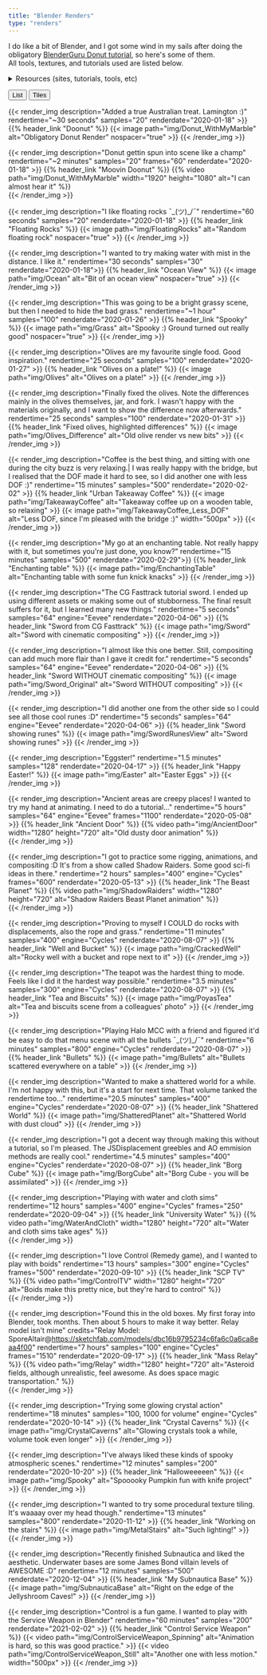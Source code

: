 ```yaml
---
title: "Blender Renders"
type: "renders"
---
```


I do like a bit of Blender, and I got some wind in my sails after doing the obligatory [BlenderGuru Donut tutorial](https://www.youtube.com/watch?v=TPrnSACiTJ4), so here's some of them.  
All tools, textures, and tutorials used are listed below.    

<!--more-->  

<details class="render-resources">
  <summary>Resources (sites, tutorials, tools, etc)</summary>
  <h2>Sites</h2>

  - [Poligon](https://www.poliigon.com/)  
  - [HDRIHaven](https://hdrihaven.com/)  
  - [Quixel](https://quixel.com/megascans/home/)
  - Models: [Mixamo](https://www.mixamo.com/)   

  <h2>Tools</h2>

  - [Blender](https://www.blender.org/) - Makes all this possible  
  - [Paint.NET](https://www.getpaint.net/) - Easy quick image editor  
  - [GIMP](https://www.gimp.org/) - xplat alternative  
  - [JSDisplacement](https://windmillart.net/?p=jsplacement) - Greeble generator  

  <h2>Tutorials</h2>

  - [The infamous doughnut](https://www.youtube.com/watch?v=TPrnSACiTJ4) - You gotta do it!  
  - [Anvil](https://www.youtube.com/watch?v=yi87Dap_WOc) - Modelling  
  - [Sword](https://www.youtube.com/watch?v=zHv4VDoCwYc) - Eevee
  - [Borg Cube](https://www.blendernation.com/2020/04/08/create-a-borg-cube-using-displacements/)  - Cool displacements  
</details>

<p class="render-toggle-buttons">
  <button id="render-list-button" class="selected" onclick="toggleRenderDisplay()">
    List
  </button>
  <button id="render-tiles-button" onclick="toggleRenderDisplay()">
    Tiles
  </button>
</p>

<div class="render-images" id="render-images">
{{< render_img description="Added a true Australian treat. Lamington :)" rendertime="~30 seconds" samples="20" renderdate="2020-01-18" >}}
{{% header_link "Doonut" %}}
{{< image path="img/Donut_WithMyMarble" alt="Obligatory Donut Render" nospacer="true" >}}
{{< /render_img >}}  

{{< render_img description="Donut gettin spun into scene like a champ" rendertime="~2 minutes" samples="20" frames="60" renderdate="2020-01-18" >}}
{{% header_link "Moovin Doonut" %}}
{{% video path="img/Donut_WithMyMarble" width="1920" height="1080" alt="I can almost hear it" %}}  
{{< /render_img >}}

{{< render_img description="I like floating rocks ¯\_(ツ)_/¯" rendertime="60 seconds" samples="20" renderdate="2020-01-18" >}}
{{% header_link "Floating Rocks" %}}
{{< image path="img/FloatingRocks" alt="Random floating rock" nospacer="true" >}}
{{< /render_img >}}  

{{< render_img description="I wanted to try making water with mist in the distance. I like it." rendertime="30 seconds" samples="30"  renderdate="2020-01-18">}}
{{% header_link "Ocean View" %}}
{{< image path="img/Ocean" alt="Bit of an ocean view" nospacer="true" >}}
{{< /render_img >}}  

{{< render_img description="This was going to be a bright grassy scene, but then I needed to hide the bad grass." rendertime="~1 hour" samples="100" renderdate="2020-01-26" >}}
{{% header_link "Spooky" %}}
{{< image path="img/Grass" alt="Spooky :) Ground turned out really good" nospacer="true" >}}
{{< /render_img >}}  

{{< render_img description="Olives are my favourite single food. Good inspiration." rendertime="25 seconds" samples="100" renderdate="2020-01-27" >}}
{{% header_link "Olives on a plate!" %}}
{{< image path="img/Olives" alt="Olives on a plate!" >}}
{{< /render_img >}}  

{{< render_img description="Finally fixed the olives. Note the differences mainly in the olives themselves, jar, and fork. I wasn't happy with the materials originally, and I want to show the difference now afterwards." rendertime="25 seconds" samples="100" renderdate="2020-01-31" >}}
{{% header_link "Fixed olives, highlighted differences" %}}
{{< image path="img/Olives_Difference" alt="Old olive render vs new bits" >}}
{{< /render_img >}}  

{{< render_img description="Coffee is the best thing, and sitting with one during the city buzz is very relaxing.| I was really happy with the bridge, but I realised that the DOF made it hard to see, so I did another one with less DOF :)" rendertime="15 minutes" samples="500" renderdate="2020-02-02" >}}
{{% header_link "Urban Takeaway Coffee" %}}
{{< image path="img/TakeawayCoffee" alt="Takeaway coffee up on a wooden table, so relaxing" >}}
{{< image path="img/TakeawayCoffee_Less_DOF" alt="Less DOF, since I'm pleased with the bridge :)" width="500px" >}}
{{< /render_img >}}  

{{< render_img description="My go at an enchanting table. Not really happy with it, but sometimes you're just done, you know?" rendertime="15 minutes" samples="500" renderdate="2020-02-29">}}
{{% header_link "Enchanting table" %}}
{{< image path="img/EnchantingTable" alt="Enchanting table with some fun knick knacks" >}}
{{< /render_img >}}

{{< render_img description="The CG Fasttrack tutorial sword. I ended up using different assets or making some out of stubborness. The final result suffers for it, but I learned many new things." rendertime="5 seconds" samples="64" engine="Eevee" renderdate="2020-04-06" >}}
{{% header_link "Sword from CG Fasttrack" %}}
{{< image path="img/Sword" alt="Sword with cinematic compositing" >}}
{{< /render_img >}}

{{< render_img description="I almost like this one better. Still, compositing can add much more flair than I gave it credit for." rendertime="5 seconds" samples="64" engine="Eevee" renderdate="2020-04-06" >}}
{{% header_link "Sword WITHOUT cinematic compositing" %}}
{{< image path="img/Sword_Original" alt="Sword WITHOUT compositing" >}}
{{< /render_img >}}

{{< render_img description="I did another one from the other side so I could see all those cool runes :D" rendertime="5 seconds" samples="64" engine="Eevee" renderdate="2020-04-06" >}}
{{% header_link "Sword showing runes" %}}
{{< image path="img/SwordRunesView" alt="Sword showing runes" >}}
{{< /render_img >}}   

{{< render_img description="Eggster!" rendertime="1.5 minutes" samples="128" renderdate="2020-04-17" >}}
{{% header_link "Happy Easter!" %}}
{{< image path="img/Easter" alt="Easter Eggs" >}}
{{< /render_img >}}

{{< render_img description="Ancient areas are creepy places! I wanted to try my hand at animating. I need to do a tutorial..." rendertime="5 hours" samples="64" engine="Eevee" frames="1100" renderdate="2020-05-08" >}}
{{% header_link "Ancient Door" %}}
{{% video path="img/AncientDoor" width="1280" height="720" alt="Old dusty door animation" %}}  
{{< /render_img >}}

{{< render_img description="I got to practice some rigging, animations, and compositing :D It's from a show called Shadow Raiders. Some good sci-fi ideas in there." rendertime="2 hours" samples="400" engine="Cycles" frames="600" renderdate="2020-05-13" >}}
{{% header_link "The Beast Planet" %}}
{{% video path="img/ShadowRaiders" width="1280" height="720" alt="Shadow Raiders Beast Planet animation" %}}  
{{< /render_img >}}

{{< render_img description="Proving to myself I COULD do rocks with displacements, also the rope and grass." rendertime="11 minutes" samples="400" engine="Cycles" renderdate="2020-08-07" >}}
{{% header_link "Well and Bucket" %}}
{{< image path="img/CrackedWell" alt="Rocky well with a bucket and rope next to it" >}}
{{< /render_img >}}

{{< render_img description="The teapot was the hardest thing to mode. Feels like I did it the hardest way possible." rendertime="3.5 minutes" samples="300" engine="Cycles" renderdate="2020-08-07" >}}
{{% header_link "Tea and Biscuits" %}}
{{< image path="img/PoyasTea" alt="Tea and biscuits scene from a colleagues' photo" >}}
{{< /render_img >}}

{{< render_img description="Playing Halo MCC with a friend and figured it'd be easy to do that menu scene with all the bullets ¯\_(ツ)_/¯" rendertime="6 minutes" samples="800" engine="Cycles" renderdate="2020-08-07" >}}
{{% header_link "Bullets" %}}
{{< image path="img/Bullets" alt="Bullets scattered everywhere on a table" >}}
{{< /render_img >}}

{{< render_img description="Wanted to make a shattered world for a while. I'm not happy with this, but it's a start for next time. That volume tanked the rendertime too..." rendertime="20.5 minutes" samples="400" engine="Cycles" renderdate="2020-08-07" >}}
{{% header_link "Shattered World" %}}
{{< image path="img/ShatteredPlanet" alt="Shattered World with dust cloud" >}}
{{< /render_img >}}

{{< render_img description="I got a decent way through making this without a tutorial, so I'm pleased. The JSDisplacement greebles and AO emmision methods are really cool." rendertime="4.5 minutes" samples="400" engine="Cycles" renderdate="2020-08-07" >}}
{{% header_link "Borg Cube" %}}
{{< image path="img/BorgCube" alt="Borg Cube - you will be assimilated" >}}
{{< /render_img >}}

{{< render_img description="Playing with water and cloth sims" rendertime="12 hours" samples="400" engine="Cycles" frames="250" renderdate="2020-09-04" >}}
{{% header_link "University Water" %}}
{{% video path="img/WaterAndCloth" width="1280" height="720" alt="Water and cloth sims take ages" %}}  
{{< /render_img >}}

{{< render_img description="I love Control (Remedy game), and I wanted to play with boids" rendertime="13 hours" samples="300" engine="Cycles" frames="500" renderdate="2020-09-10" >}}
{{% header_link "SCP TV" %}}
{{% video path="img/ControlTV" width="1280" height="720" alt="Boids make this pretty nice, but they're hard to control" %}}  
{{< /render_img >}}

{{< render_img description="Found this in the old boxes. My first foray into Blender, took months. Then about 5 hours to make it way better. Relay model isn't mine" credits="Relay Model: SporeAltair@https://sketchfab.com/models/dbc16b9795234c6fa6c0a6ca8eaa4f00" rendertime="7 hours" samples="100" engine="Cycles" frames="1510" renderdate="2020-09-17" >}}
{{% header_link "Mass Relay" %}}
{{% video path="img/Relay" width="1280" height="720" alt="Asteroid fields, although unrealistic, feel awesome. As does space magic transportation." %}}  
{{< /render_img >}}

{{< render_img description="Trying some glowing crystal action" rendertime="18 minutes" samples="100, 1000 for volume" engine="Cycles" renderdate="2020-10-14" >}}
{{% header_link "Crystal Caverns" %}}
{{< image path="img/CrystalCaverns" alt="Glowing crystals took a while, volume took even longer" >}}
{{< /render_img >}}

{{< render_img description="I've always liked these kinds of spooky atmospheric scenes." rendertime="12 minutes" samples="200" renderdate="2020-10-20" >}}
{{% header_link "Halloweeeeen" %}}
{{< image path="img/Spooky" alt="Spooooky Pumpkin fun with knife project" >}}
{{< /render_img >}}

{{< render_img description="I wanted to try some procedural texture tiling. It's waaaay over my head though." rendertime="13 minutes" samples="800" renderdate="2020-11-12" >}}
{{% header_link "Working on the stairs" %}}
{{< image path="img/MetalStairs" alt="Such lighting!" >}}
{{< /render_img >}}

{{< render_img description="Recently finished Subnautica and liked the aesthetic. Underwater bases are some James Bond villain levels of AWESOME :D" rendertime="12 minutes" samples="500" renderdate="2020-12-04" >}}
{{% header_link "My Subnautica Base" %}}
{{< image path="img/SubnauticaBase" alt="Right on the edge of the Jellyshroom Caves!" >}}
{{< /render_img >}}

{{< render_img description="Control is a fun game. I wanted to play with the Service Weapon in Blender" rendertime="60 minutes" samples="200" renderdate="2021-02-02" >}}
{{% header_link "Control Service Weapon" %}}
{{< video path="img/ControlServiceWeapon_Spinning" alt="Animation is hard, so this was good practice." >}}
{{< video path="img/ControlServiceWeapon_Still" alt="Another one with less motion." width="500px" >}}
{{< /render_img >}}

</div>